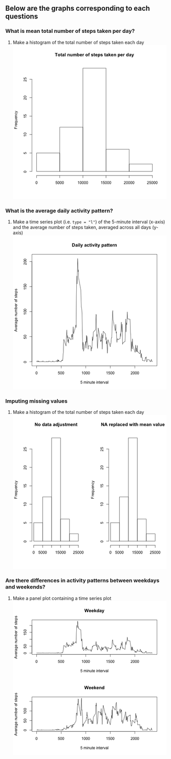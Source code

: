 ## Below are the graphs corresponding to each questions



### What is mean total number of steps taken per day?
1. Make a histogram of the total number of steps taken each day
![Alt text](https://github.com/hh72722/test1/blob/master/plot1.png?raw=true)

### What is the average daily activity pattern?
1. Make a time series plot (i.e. `type = "l"`) of the 5-minute interval (x-axis) and the average number of steps taken, averaged across all days (y-axis)
![Alt text](https://github.com/hh72722/test1/blob/master/plot2.png?raw=true)


### Imputing missing values
1. Make a histogram of the total number of steps taken each day 
![Alt text](https://github.com/hh72722/test1/blob/master/plot3.png?raw=true)


### Are there differences in activity patterns between weekdays and weekends?
1. Make a panel plot containing a time series plot
![Alt text](https://github.com/hh72722/test1/blob/master/plot4.png?raw=true)





